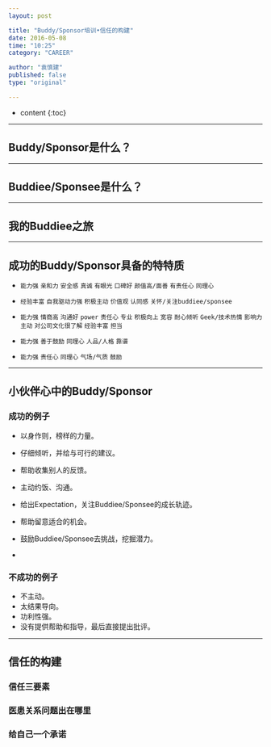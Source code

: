 ```yaml
---
layout: post

title: "Buddy/Sponsor培训•信任的构建"
date: 2016-05-08
time: "10:25"
category: "CAREER"

author: "袁慎建"
published: false
type: "original"

---
```




* content
{:toc}

---

## Buddy/Sponsor是什么？

---

## Buddiee/Sponsee是什么？


---

## 我的Buddiee之旅

---

## 成功的Buddy/Sponsor具备的特特质

* `能力强` `亲和力` `安全感` `真诚` `有眼光` `口碑好` `颜值高/面善` `有责任心` `同理心`

* `经验丰富` `自我驱动力强` `积极主动` `价值观` `认同感` `关怀/关注buddiee/sponsee`

* `能力强` `情商高` `沟通好` `power` `责任心` `专业` `积极向上` `宽容` `耐心倾听`  `Geek/技术热情` `影响力` `主动` `对公司文化很了解` `经验丰富` `担当`

* `能力强` `善于鼓励` `同理心` `人品/人格` `靠谱`

* `能力强` `责任心` `同理心` `气场/气质` `鼓励`


---

## 小伙伴心中的Buddy/Sponsor

### 成功的例子


* 以身作则，榜样的力量。
* 仔细倾听，并给与可行的建议。
* 帮助收集别人的反馈。
* 主动约饭、沟通。
* 给出Expectation，关注Buddiee/Sponsee的成长轨迹。
* 帮助留意适合的机会。
* 鼓励Buddiee/Sponsee去挑战，挖掘潜力。

* 


### 不成功的例子
* 不主动。
* 太结果导向。
* 功利性强。
* 没有提供帮助和指导，最后直接提出批评。


---

## 信任的构建

### 信任三要素

### 医患关系问题出在哪里

### 给自己一个承诺 

